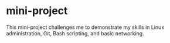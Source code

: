 # mini-project
This mini-project challenges me to demonstrate my skills in Linux administration, Git, Bash scripting, and basic networking.
